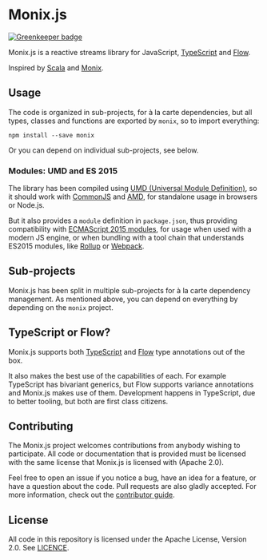 # Monix.js

[![Greenkeeper badge](https://badges.greenkeeper.io/funfix/monix.js.svg)](https://greenkeeper.io/)

Monix.js is a reactive streams library for JavaScript, [TypeScript](https://www.typescriptlang.org/) and [Flow](https://flow.org/).

Inspired by [Scala](http://www.scala-lang.org/) and [Monix](https://monix.io/).

## Usage

The code is organized in sub-projects, for à la carte dependencies,
but all types, classes and functions are exported by `monix`, so to
import everything:

```
npm install --save monix
```

Or you can depend on individual sub-projects, see below.

### Modules: UMD and ES 2015

The library has been compiled using
[UMD (Universal Module Definition)](https://github.com/umdjs/umd),
so it should work with [CommonJS](http://requirejs.org/docs/commonjs.html)
and [AMD](http://requirejs.org/docs/whyamd.html), for standalone usage
in browsers or Node.js.

But it also provides a `module` definition in `package.json`, thus
providing compatibility with
[ECMAScript 2015 modules](https://developer.mozilla.org/en-US/docs/Web/JavaScript/Reference/Statements/import),
for usage when used with a modern JS engine, or when bundling with a
tool chain that understands ES2015 modules,
like [Rollup](https://rollupjs.org/)
or [Webpack](https://webpack.js.org/).

## Sub-projects

Monix.js has been split in multiple sub-projects for à la carte
dependency management.  As mentioned above, you can depend on
everything by depending on the `monix` project. 

## TypeScript or Flow?

Monix.js supports both [TypeScript](https://www.typescriptlang.org/)
and [Flow](https://flow.org/) type annotations out of the box.

It also makes the best use of the capabilities of each. For example
TypeScript has bivariant generics, but Flow supports variance
annotations and Monix.js makes use of them. Development happens in
TypeScript, due to better tooling, but both are first class citizens.

## Contributing

The Monix.js project welcomes contributions from anybody wishing to
participate.  All code or documentation that is provided must be
licensed with the same license that Monix.js is licensed with (Apache
2.0).

Feel free to open an issue if you notice a bug, have an idea for a
feature, or have a question about the code. Pull requests are also
gladly accepted. For more information, check out the
[contributor guide](CONTRIBUTING.md).

## License

All code in this repository is licensed under the Apache License,
Version 2.0.  See [LICENCE](./LICENSE).


